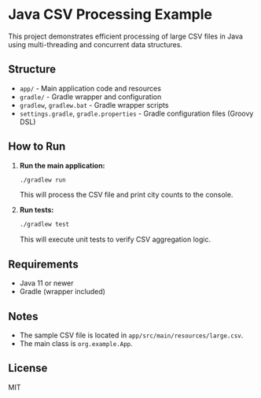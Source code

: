 # Java CSV Processing Example

This project demonstrates efficient processing of large CSV files in Java using multi-threading and concurrent data structures.

## Structure

- `app/` - Main application code and resources
- `gradle/` - Gradle wrapper and configuration
- `gradlew`, `gradlew.bat` - Gradle wrapper scripts
- `settings.gradle`, `gradle.properties` - Gradle configuration files (Groovy DSL)

## How to Run

1. **Run the main application:**

   ```sh
   ./gradlew run
   ```

   This will process the CSV file and print city counts to the console.

2. **Run tests:**
   ```sh
   ./gradlew test
   ```
   This will execute unit tests to verify CSV aggregation logic.

## Requirements

- Java 11 or newer
- Gradle (wrapper included)

## Notes

- The sample CSV file is located in `app/src/main/resources/large.csv`.
- The main class is `org.example.App`.

## License

MIT
